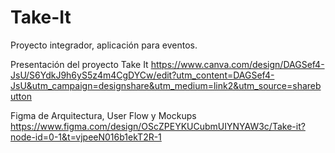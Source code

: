 # Take-It
Proyecto integrador, aplicación para eventos.

Presentación del proyecto Take It
https://www.canva.com/design/DAGSef4-JsU/S6YdkJ9h6yS5z4m4CgDYCw/edit?utm_content=DAGSef4-JsU&utm_campaign=designshare&utm_medium=link2&utm_source=sharebutton 

Figma de Arquitectura, User Flow y Mockups
https://www.figma.com/design/OScZPEYKUCubmUIYNYAW3c/Take-it?node-id=0-1&t=vjpeeN016b1ekT2R-1 

